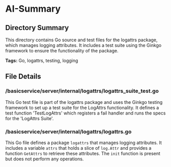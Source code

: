 # AI-Summary
## Directory Summary
This directory contains Go source and test files for the logattrs package, which manages logging attributes. It includes a test suite using the Ginkgo framework to ensure the functionality of the package.

**Tags:** Go, logattrs, testing, logging

## File Details
    
### /basicservice/server/internal/logattrs/logattrs_suite_test.go
This Go test file is part of the logattrs package and uses the Ginkgo testing framework to set up a test suite for the LogAttrs functionality. It defines a test function 'TestLogAttrs' which registers a fail handler and runs the specs for the 'LogAttrs Suite'.

### /basicservice/server/internal/logattrs/logattrs.go
This Go file defines a package `logattrs` that manages logging attributes. It includes a variable `attrs` that holds a slice of `log.Attr` and provides a function `GetAttrs` to retrieve these attributes. The `init` function is present but does not perform any operations.

